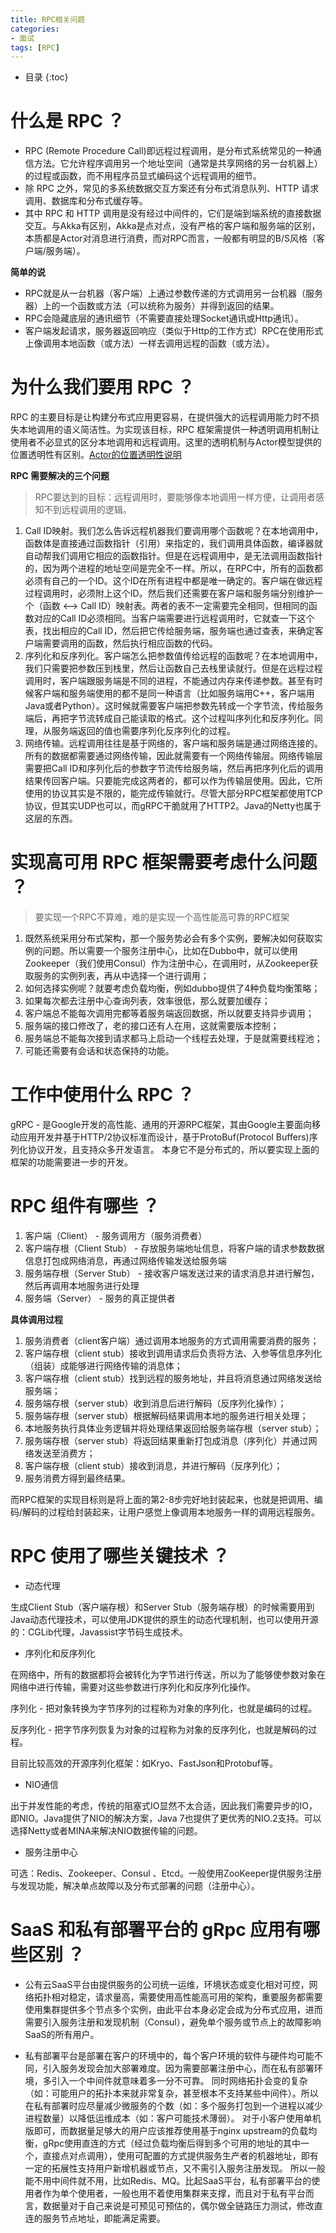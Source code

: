 ```yaml
---
title: RPC相关问题
categories:
- 面试
tags: [RPC]
---
```


* 目录
{:toc}


# 什么是 RPC ？

* RPC (Remote Procedure Call)即远程过程调用，是分布式系统常见的一种通信方法。它允许程序调用另一个地址空间（通常是共享网络的另一台机器上）的过程或函数，而不用程序员显式编码这个远程调用的细节。
* 除 RPC 之外，常见的多系统数据交互方案还有分布式消息队列、HTTP 请求调用、数据库和分布式缓存等。
* 其中 RPC 和 HTTP 调用是没有经过中间件的，它们是端到端系统的直接数据交互。与Akka有区别，Akka是点对点，没有严格的客户端和服务端的区别，本质都是Actor对消息进行消费，而对RPC而言，一般都有明显的B/S风格（客户端/服务端）。

**简单的说**

* RPC就是从一台机器（客户端）上通过参数传递的方式调用另一台机器（服务器）上的一个函数或方法（可以统称为服务）并得到返回的结果。
* RPC会隐藏底层的通讯细节（不需要直接处理Socket通讯或Http通讯）。
* 客户端发起请求，服务器返回响应（类似于Http的工作方式）RPC在使用形式上像调用本地函数（或方法）一样去调用远程的函数（或方法）。

# 为什么我们要用 RPC ？

RPC 的主要目标是让构建分布式应用更容易，在提供强大的远程调用能力时不损失本地调用的语义简洁性。为实现该目标，RPC 框架需提供一种透明调用机制让使用者不必显式的区分本地调用和远程调用。这里的透明机制与Actor模型提供的位置透明性有区别。[Actor的位置透明性说明](https://dreamylost.cn/akkaactor/AkkaActor-Actor%E7%9A%84%E4%BD%8D%E7%BD%AE%E9%80%8F%E6%98%8E%E6%80%A7%E8%AF%B4%E6%98%8E.html)

**RPC 需要解决的三个问题**

> RPC要达到的目标：远程调用时，要能够像本地调用一样方便，让调用者感知不到远程调用的逻辑。

1. Call ID映射。我们怎么告诉远程机器我们要调用哪个函数呢？在本地调用中，函数体是直接通过函数指针（引用）来指定的，我们调用具体函数，编译器就自动帮我们调用它相应的函数指针。但是在远程调用中，是无法调用函数指针的，因为两个进程的地址空间是完全不一样。所以，在RPC中，所有的函数都必须有自己的一个ID。这个ID在所有进程中都是唯一确定的。客户端在做远程过程调用时，必须附上这个ID。然后我们还需要在客户端和服务端分别维护一个（函数 <--> Call ID）映射表。两者的表不一定需要完全相同，但相同的函数对应的Call ID必须相同。当客户端需要进行远程调用时，它就查一下这个表，找出相应的Call ID，然后把它传给服务端，服务端也通过查表，来确定客户端需要调用的函数，然后执行相应函数的代码。
2. 序列化和反序列化。客户端怎么把参数值传给远程的函数呢？在本地调用中，我们只需要把参数压到栈里，然后让函数自己去栈里读就行。但是在远程过程调用时，客户端跟服务端是不同的进程，不能通过内存来传递参数。甚至有时候客户端和服务端使用的都不是同一种语言（比如服务端用C++，客户端用Java或者Python）。这时候就需要客户端把参数先转成一个字节流，传给服务端后，再把字节流转成自己能读取的格式。这个过程叫序列化和反序列化。同理，从服务端返回的值也需要序列化反序列化的过程。
3. 网络传输。远程调用往往是基于网络的，客户端和服务端是通过网络连接的。所有的数据都需要通过网络传输，因此就需要有一个网络传输层。网络传输层需要把Call ID和序列化后的参数字节流传给服务端，然后再把序列化后的调用结果传回客户端。只要能完成这两者的，都可以作为传输层使用。因此，它所使用的协议其实是不限的，能完成传输就行。尽管大部分RPC框架都使用TCP协议，但其实UDP也可以，而gRPC干脆就用了HTTP2。Java的Netty也属于这层的东西。
   
# 实现高可用 RPC 框架需要考虑什么问题 ？

> 要实现一个RPC不算难，难的是实现一个高性能高可靠的RPC框架

1. 既然系统采用分布式架构，那一个服务势必会有多个实例，要解决如何获取实例的问题。所以需要一个服务注册中心，比如在Dubbo中，就可以使用Zookeeper（我们使用Consul）作为注册中心，在调用时，从Zookeeper获取服务的实例列表，再从中选择一个进行调用；
2. 如何选择实例呢？就要考虑负载均衡，例如dubbo提供了4种负载均衡策略；
3. 如果每次都去注册中心查询列表，效率很低，那么就要加缓存；
4. 客户端总不能每次调用完都等着服务端返回数据，所以就要支持异步调用；
5. 服务端的接口修改了，老的接口还有人在用，这就需要版本控制；
6. 服务端总不能每次接到请求都马上启动一个线程去处理，于是就需要线程池；
7. 可能还需要有会话和状态保持的功能。

# 工作中使用什么 RPC ？

gRPC - 是Google开发的高性能、通用的开源RPC框架，其由Google主要面向移动应用开发并基于HTTP/2协议标准而设计，基于ProtoBuf(Protocol Buffers)序列化协议开发，且支持众多开发语言。
本身它不是分布式的，所以要实现上面的框架的功能需要进一步的开发。

# RPC 组件有哪些 ？

1. 客户端（Client） - 服务调用方（服务消费者）
2. 客户端存根（Client Stub） - 存放服务端地址信息，将客户端的请求参数数据信息打包成网络消息，再通过网络传输发送给服务端
3. 服务端存根（Server Stub） - 接收客户端发送过来的请求消息并进行解包，然后再调用本地服务进行处理
4. 服务端（Server） - 服务的真正提供者

**具体调用过程**
 
1. 服务消费者（client客户端）通过调用本地服务的方式调用需要消费的服务；
2. 客户端存根（client stub）接收到调用请求后负责将方法、入参等信息序列化（组装）成能够进行网络传输的消息体；
3. 客户端存根（client stub）找到远程的服务地址，并且将消息通过网络发送给服务端；
4. 服务端存根（server stub）收到消息后进行解码（反序列化操作）；
5. 服务端存根（server stub）根据解码结果调用本地的服务进行相关处理；
6. 本地服务执行具体业务逻辑并将处理结果返回给服务端存根（server stub）；
7. 服务端存根（server stub）将返回结果重新打包成消息（序列化）并通过网络发送至消费方；
8. 客户端存根（client stub）接收到消息，并进行解码（反序列化）；
9. 服务消费方得到最终结果。

而RPC框架的实现目标则是将上面的第2-8步完好地封装起来，也就是把调用、编码/解码的过程给封装起来，让用户感觉上像调用本地服务一样的调用远程服务。

# RPC 使用了哪些关键技术 ？

* 动态代理

生成Client Stub（客户端存根）和Server Stub（服务端存根）的时候需要用到Java动态代理技术，可以使用JDK提供的原生的动态代理机制，也可以使用开源的：CGLib代理，Javassist字节码生成技术。

* 序列化和反序列化

在网络中，所有的数据都将会被转化为字节进行传送，所以为了能够使参数对象在网络中进行传输，需要对这些参数进行序列化和反序列化操作。

序列化 - 把对象转换为字节序列的过程称为对象的序列化，也就是编码的过程。

反序列化 - 把字节序列恢复为对象的过程称为对象的反序列化，也就是解码的过程。

目前比较高效的开源序列化框架：如Kryo、FastJson和Protobuf等。

* NIO通信

出于并发性能的考虑，传统的阻塞式IO显然不太合适，因此我们需要异步的IO，即NIO。Java提供了NIO的解决方案，Java 7也提供了更优秀的NIO.2支持。可以选择Netty或者MINA来解决NIO数据传输的问题。

* 服务注册中心

可选：Redis、Zookeeper、Consul 、Etcd。一般使用ZooKeeper提供服务注册与发现功能，解决单点故障以及分布式部署的问题（注册中心）。

# SaaS 和私有部署平台的 gRpc 应用有哪些区别 ？

* 公有云SaaS平台由提供服务的公司统一运维，环境状态或变化相对可控，网络拓扑相对稳定，请求量高，需要使用高性能高可用的架构，重要服务都需要使用集群提供多个节点多个实例，由此平台本身必定会成为分布式应用，进而需要引入服务注册和发现机制（Consul），避免单个服务或节点上的故障影响SaaS的所有用户。

* 私有部署平台是部署在客户的环境中的，每个客户环境的软件与硬件均可能不同，引入服务发现会加大部署难度。因为需要部署注册中心，而在私有部署环境，多引入一个中间件就意味着多一分不可靠。
同时网络拓扑会变的复杂（如：可能用户的拓扑本来就非常复杂，甚至根本不支持某些中间件）。所以在私有部署时应尽量减少微服务的个数（如：多个服务打包到一个进程以减少进程数量）以降低运维成本（如：客户可能技术薄弱）。
对于小客户使用单机版即可，而数据量足够大的用户应该推荐使用基于nginx upstream的负载均衡，gRpc使用直连的方式（经过负载均衡后得到多个可用的地址的其中一个，直接点对点调用），使用可配置的方式提供服务生产者的机器地址，即有一定的拓展性支持用户新增机器或节点，又不需引入服务注册发现。
所以一般能不用中间件就不用，比如Redis、MQ。比起SaaS平台，私有部署平台的使用者作为单个使用者，一般也用不着使用集群来支撑，而且对于私有平台而言，数据量对于自己来说是可预见可预估的，偶尔做全链路压力测试，修改直连的服务节点地址，即能满足需要。